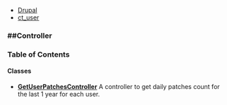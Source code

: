 

- [Drupal](../namespaces/drupal.md)
- [ct_user](../namespaces/drupal-ct-user.md)


### ##Controller




### Table of Contents




#### Classes
- **[GetUserPatchesController](../classes/Drupal-ct-user-Controller-GetUserPatchesController.md)**
  A controller to get daily patches count for the last 1 year for each user.













